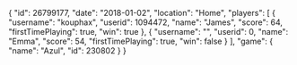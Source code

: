 {
  "id": 26799177,
  "date": "2018-01-02",
  "location": "Home",
  "players": [
    {
      "username": "kouphax",
      "userid": 1094472,
      "name": "James",
      "score": 64,
      "firstTimePlaying": true,
      "win": true
    },
    {
      "username": "",
      "userid": 0,
      "name": "Emma",
      "score": 54,
      "firstTimePlaying": true,
      "win": false
    }
  ],
  "game": {
    "name": "Azul",
    "id": 230802
  }
}
